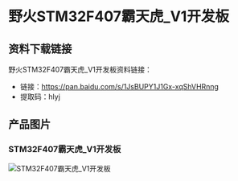 # 野火STM32F407霸天虎_V1开发板

## 资料下载链接
野火STM32F407霸天虎_V1开发板资料链接：
* 链接：https://pan.baidu.com/s/1JsBUPY1J1Gx-xqShVHRnng 
* 提取码：hlyj 

## 产品图片
### STM32F407霸天虎_V1开发板
![STM32F407霸天虎_V1开发板](https://raw.githubusercontent.com/wiki/Embdefire/products/images/STM32系列产品/STM32F407霸天虎_V1开发板/STM32F407霸天虎_V1开发板.jpg)
